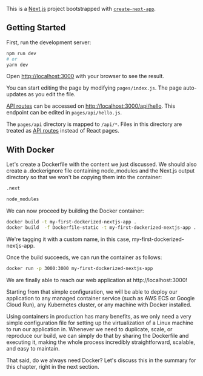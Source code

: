 This is a [Next.js](https://nextjs.org/) project bootstrapped with [`create-next-app`](https://github.com/vercel/next.js/tree/canary/packages/create-next-app).

## Getting Started

First, run the development server:

```bash
npm run dev
# or
yarn dev
```

Open [http://localhost:3000](http://localhost:3000) with your browser to see the result.

You can start editing the page by modifying `pages/index.js`. The page auto-updates as you edit the file.

[API routes](https://nextjs.org/docs/api-routes/introduction) can be accessed on [http://localhost:3000/api/hello](http://localhost:3000/api/hello). This endpoint can be edited in `pages/api/hello.js`.

The `pages/api` directory is mapped to `/api/*`. Files in this directory are treated as [API routes](https://nextjs.org/docs/api-routes/introduction) instead of React pages.

## With Docker

Let's create a Dockerfile with the content we just discussed. We should also create a .dockerignore file containing node_modules and the Next.js output directory so that we won't be copying them into the container:
```bash
.next

node_modules
```

We can now proceed by building the Docker container:
```bash
docker build -t my-first-dockerized-nextjs-app .
docker build  -f Dockerfile-static -t my-first-dockerized-nextjs-app .
```
We're tagging it with a custom name, in this case, my-first-dockerized-nextjs-app.

Once the build succeeds, we can run the container as follows:
```bash
docker run -p 3000:3000 my-first-dockerized-nextjs-app
```
We are finally able to reach our web application at http://localhost:3000!

Starting from that simple configuration, we will be able to deploy our application to any managed container service (such as AWS ECS or Google Cloud Run), any Kubernetes cluster, or any machine with Docker installed.

Using containers in production has many benefits, as we only need a very simple configuration file for setting up the virtualization of a Linux machine to run our application in. Whenever we need to duplicate, scale, or reproduce our build, we can simply do that by sharing the Dockerfile and executing it, making the whole process incredibly straightforward, scalable, and easy to maintain.

That said, do we always need Docker? Let's discuss this in the summary for this chapter, right in the next section.
